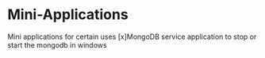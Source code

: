 # Mini-Applications
Mini applications for certain uses
[x]MongoDB service application to stop or start the mongodb in windows
